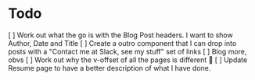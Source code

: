 # Todo
[ ] Work out what the go is with the Blog Post headers. I want to show Author, Date and Title
[ ] Create a outro component that I can drop into posts with a "Contact me at Slack, see my stuff" set of links
[ ] Blog more, obvs
[ ] Work out why the v-offset of all the pages is different :facepalm:
[ ] Update Resume page to have a better description of what I have done.